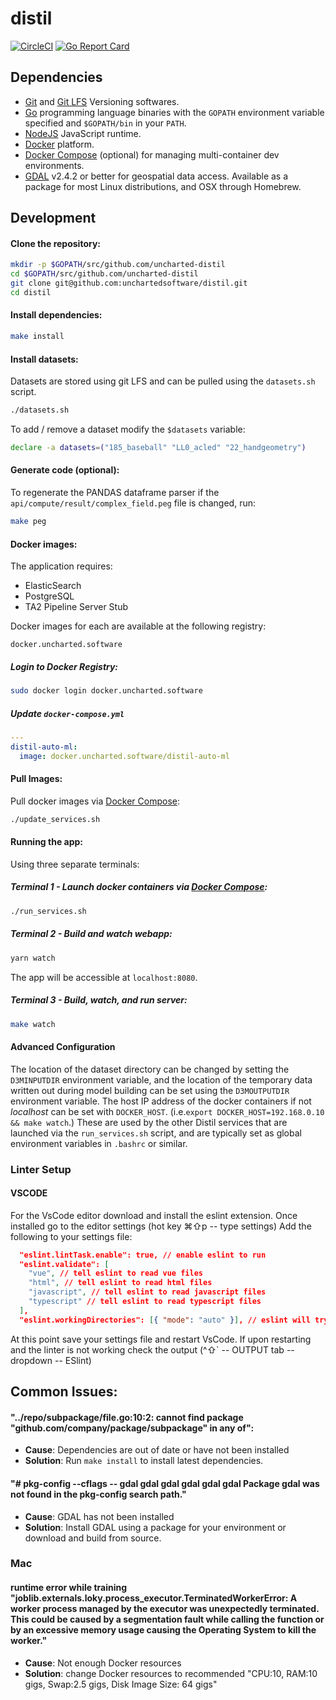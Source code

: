 # distil

[![CircleCI](https://circleci.com/gh/uncharted-distil/distil/tree/main.svg?style=svg&&circle-token=ff61c235865dd699cc8b923035a80e6e8d39c63a)](https://circleci.com/gh/unchartedsoftware/distil/tree/main)
[![Go Report Card](https://goreportcard.com/badge/github.com/uncharted-distil/distil)](https://goreportcard.com/report/github.com/uncharted-distil/distil)

## Dependencies

- [Git](https://git-scm.com) and [Git LFS](https://git-lfs.github.com) Versioning softwares.
- [Go](https://golang.org/) programming language binaries with the `GOPATH` environment variable specified and `$GOPATH/bin` in your `PATH`.
- [NodeJS](http://nodejs.org/) JavaScript runtime.
- [Docker](https://www.docker.com/) platform.
- [Docker Compose](https://docs.docker.com/compose/) (optional) for managing multi-container dev environments.
- [GDAL](https://gdal.org/) v2.4.2 or better for geospatial data access. Available as a package for most Linux distributions, and OSX through Homebrew.

## Development

#### Clone the repository:

```bash
mkdir -p $GOPATH/src/github.com/uncharted-distil
cd $GOPATH/src/github.com/uncharted-distil
git clone git@github.com:unchartedsoftware/distil.git
cd distil
```

#### Install dependencies:

```bash
make install
```

#### Install datasets:

Datasets are stored using git LFS and can be pulled using the `datasets.sh` script.

```bash
./datasets.sh
```

To add / remove a dataset modify the `$datasets` variable:

```bash
declare -a datasets=("185_baseball" "LL0_acled" "22_handgeometry")
```

#### Generate code (optional):

To regenerate the PANDAS dataframe parser if the `api/compute/result/complex_field.peg` file is changed, run:

```bash
make peg
```

#### Docker images:

The application requires:

- ElasticSearch
- PostgreSQL
- TA2 Pipeline Server Stub

Docker images for each are available at the following registry:

```
docker.uncharted.software
```

##### Login to Docker Registry:

```bash
sudo docker login docker.uncharted.software
```

##### Update `docker-compose.yml`

```yaml
---
distil-auto-ml:
  image: docker.uncharted.software/distil-auto-ml
```

#### Pull Images:

Pull docker images via [Docker Compose](https://docs.docker.com/compose/):

```bash
./update_services.sh
```

#### Running the app:

Using three separate terminals:

##### Terminal 1 - Launch docker containers via [Docker Compose](https://docs.docker.com/compose/):

```bash
./run_services.sh
```

##### Terminal 2 - Build and watch webapp:

```bash
yarn watch
```

The app will be accessible at `localhost:8080`.

##### Terminal 3 - Build, watch, and run server:

```bash
make watch
```

#### Advanced Configuration

The location of the dataset directory can be changed by setting the `D3MINPUTDIR` environment variable, and the location of the temporary data written out during model building can be set using the `D3MOUTPUTDIR` environment variable.
The host IP address of the docker containers if not _localhost_ can be set with `DOCKER_HOST`. (i.e.`export DOCKER_HOST=192.168.0.10 && make watch`.)
These are used by the other Distil services that are launched via the `run_services.sh` script, and are typically set as global environment variables in `.bashrc` or similar.

### Linter Setup

#### VSCODE

For the VsCode editor download and install the eslint extension.
Once installed go to the editor settings (hot key ⌘⇧p -- type settings)
Add the following to your settings file:

```json
  "eslint.lintTask.enable": true, // enable eslint to run
  "eslint.validate": [
    "vue", // tell eslint to read vue files
    "html", // tell eslint to read html files
    "javascript", // tell eslint to read javascript files
    "typescript" // tell eslint to read typescript files
  ],
  "eslint.workingDirectories": [{ "mode": "auto" }], // eslint will try its best to figure out the working directory of the project
```

At this point save your settings file and restart VsCode.
If upon restarting and the linter is not working check the output (^⇧` -- OUTPUT tab -- dropdown -- ESlint)

## Common Issues:

#### "../repo/subpackage/file.go:10:2: cannot find package "github.com/company/package/subpackage" in any of":

- **Cause**: Dependencies are out of date or have not been installed
- **Solution**: Run `make install` to install latest dependencies.

#### "# pkg-config --cflags -- gdal gdal gdal gdal gdal gdal Package gdal was not found in the pkg-config search path."

- **Cause**: GDAL has not been installed
- **Solution**: Install GDAL using a package for your environment or download and build from source.

### Mac

#### runtime error while training "joblib.externals.loky.process_executor.TerminatedWorkerError: A worker process managed by the executor was unexpectedly terminated. This could be caused by a segmentation fault while calling the function or by an excessive memory usage causing the Operating System to kill the worker."

- **Cause**: Not enough Docker resources
- **Solution**: change Docker resources to recommended "CPU:10, RAM:10 gigs, Swap:2.5 gigs, Disk Image Size: 64 gigs"
